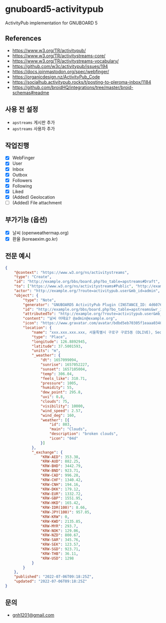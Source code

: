 # gnuboard5-activitypub
ActivityPub implementation for GNUBOARD 5

## References
* https://www.w3.org/TR/activitypub/
* https://www.w3.org/TR/activitystreams-core/
* https://www.w3.org/TR/activitystreams-vocabulary/
* https://github.com/w3c/activitypub/issues/194
* https://docs.joinmastodon.org/spec/webfinger/
* https://organicdesign.nz/ActivityPub_Code
* https://socialhub.activitypub.rocks/t/posting-to-pleroma-inbox/1184
* https://github.com/broidHQ/integrations/tree/master/broid-schemas#readme

## 사용 전 설정
  * `apstreams` 게시판 추가
  * `apstreams` 사용자 추가

## 작업진행
- [x] WebFinger
- [x] User
- [x] Inbox
- [x] Outbox
- [x] Followers
- [x] Following
- [x] Liked
- [x] (Added) Geolocation
- [ ] (Added) File attachment

## 부가기능 (옵션)
- [x] 날씨 (openweathermap.org)
- [x] 환율 (koreaexim.go.kr)

## 전문 예시

```json
{
    "@context": "https://www.w3.org/ns/activitystreams",
    "type": "Create",
    "id": "http://example.org/bbs/board.php?bo_table=apstreams#Draft",
    "to": ["https://www.w3.org/ns/activitystreams#Public", "http://example.org/?route=activitypub.user&mb_id=admin"],
    "actor": "http://example.org/?route=activitypub.user&mb_id=admin",
    "object": {
        "type": "Note",
        "generator": "GNUBOARD5 ActivityPub Plugin (INSTANCE_ID: 4d6076784cbd864ade7c746690d37051, INSTANCE_VERSION: 0.1.11-dev)",
        "id": "http://example.org/bbs/board.php?bo_table=apstreams&wr_id=218",
        "attributedTo": "http://example.org/?route=activitypub.user&mb_id=admin",
        "content": "날씨 어때요? @admin@example.org",
        "icon": "https://www.gravatar.com/avatar/bdbd5eb70305f1eaaa0340687758676a",
        "location": {
            "name": "xxx.xxx.xxx.xxx, 서울특별시 구로구 구로5동 (DLIVE), Seoul, Seoul-teukbyeolsi, Korea (Republic of), KR, 06030, +09:00",
            "type": "Place",
            "longitude": 126.8892945,
            "latitude": 37.5001593,
            "units": "m",
            "_weather": {
                "dt": 1657099094,
                "sunrise": 1657052227,
                "sunset": 1657105004,
                "temp": 306.04,
                "feels_like": 310.71,
                "pressure": 1005,
                "humidity": 55,
                "dew_point": 295.8,
                "uvi": 0.8,
                "clouds": 75,
                "visibility": 10000,
                "wind_speed": 2.57,
                "wind_deg": 160,
                "weather": [{
                    "id": 803,
                    "main": "Clouds",
                    "description": "broken clouds",
                    "icon": "04d"
                }]
            },
            "_exchange": {
                "KRW-AED": 353.38,
                "KRW-AUD": 882.25,
                "KRW-BHD": 3442.79,
                "KRW-BND": 923.71,
                "KRW-CAD": 996.28,
                "KRW-CHF": 1340.42,
                "KRW-CNH": 194.16,
                "KRW-DKK": 179.12,
                "KRW-EUR": 1332.72,
                "KRW-GBP": 1551.95,
                "KRW-HKD": 165.42,
                "KRW-IDR(100)": 8.66,
                "KRW-JPY(100)": 957.05,
                "KRW-KRW": 0,
                "KRW-KWD": 2135.85,
                "KRW-MYR": 293.7,
                "KRW-NOK": 129.06,
                "KRW-NZD": 800.67,
                "KRW-SAR": 345.76,
                "KRW-SEK": 123.57,
                "KRW-SGD": 923.71,
                "KRW-THB": 36.11,
                "KRW-USD": 1298
            }
        }
    },
    "published": "2022-07-06T09:18:25Z",
    "updated": "2022-07-06T09:18:25Z"
}
```

## 문의
* gnh1201@gmail.com

